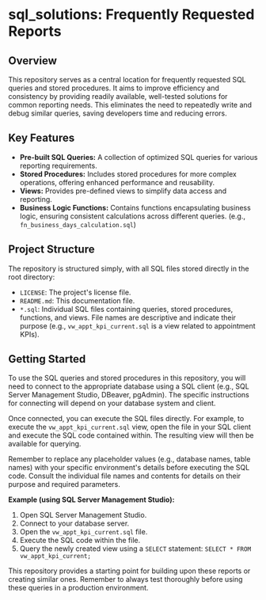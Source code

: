 # sql_solutions: Frequently Requested Reports

## Overview

This repository serves as a central location for frequently requested SQL queries and stored procedures.  It aims to improve efficiency and consistency by providing readily available, well-tested solutions for common reporting needs.  This eliminates the need to repeatedly write and debug similar queries, saving developers time and reducing errors.


## Key Features

* **Pre-built SQL Queries:**  A collection of optimized SQL queries for various reporting requirements.
* **Stored Procedures:** Includes stored procedures for more complex operations, offering enhanced performance and reusability.
* **Views:**  Provides pre-defined views to simplify data access and reporting.
* **Business Logic Functions:**  Contains functions encapsulating business logic, ensuring consistent calculations across different queries.  (e.g., `fn_business_days_calculation.sql`)

## Project Structure

The repository is structured simply, with all SQL files stored directly in the root directory:

* `LICENSE`: The project's license file.
* `README.md`: This documentation file.
* `*.sql`:  Individual SQL files containing queries, stored procedures, functions, and views.  File names are descriptive and indicate their purpose (e.g., `vw_appt_kpi_current.sql` is a view related to appointment KPIs).


## Getting Started

To use the SQL queries and stored procedures in this repository, you will need to connect to the appropriate database using a SQL client (e.g., SQL Server Management Studio, DBeaver, pgAdmin).  The specific instructions for connecting will depend on your database system and client.

Once connected, you can execute the SQL files directly. For example, to execute the `vw_appt_kpi_current.sql` view, open the file in your SQL client and execute the SQL code contained within.  The resulting view will then be available for querying.

Remember to replace any placeholder values (e.g., database names, table names) with your specific environment's details before executing the SQL code.  Consult the individual file names and contents for details on their purpose and required parameters.

**Example (using SQL Server Management Studio):**

1. Open SQL Server Management Studio.
2. Connect to your database server.
3. Open the `vw_appt_kpi_current.sql` file.
4. Execute the SQL code within the file.
5. Query the newly created view using a `SELECT` statement:  `SELECT * FROM vw_appt_kpi_current;`


This repository provides a starting point for building upon these reports or creating similar ones.  Remember to always test thoroughly before using these queries in a production environment.
